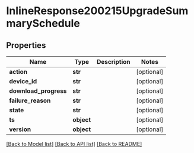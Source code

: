 # InlineResponse200215UpgradeSummarySchedule

## Properties
Name | Type | Description | Notes
------------ | ------------- | ------------- | -------------
**action** | **str** |  | [optional] 
**device_id** | **str** |  | [optional] 
**download_progress** | **str** |  | [optional] 
**failure_reason** | **str** |  | [optional] 
**state** | **str** |  | [optional] 
**ts** | **object** |  | [optional] 
**version** | **object** |  | [optional] 

[[Back to Model list]](../README.md#documentation-for-models) [[Back to API list]](../README.md#documentation-for-api-endpoints) [[Back to README]](../README.md)

